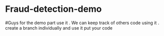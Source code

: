 # Fraud-detection-demo

#Guys for the demo part use it . We can keep track of others code  using it . create a branch individually and use it put your code 

